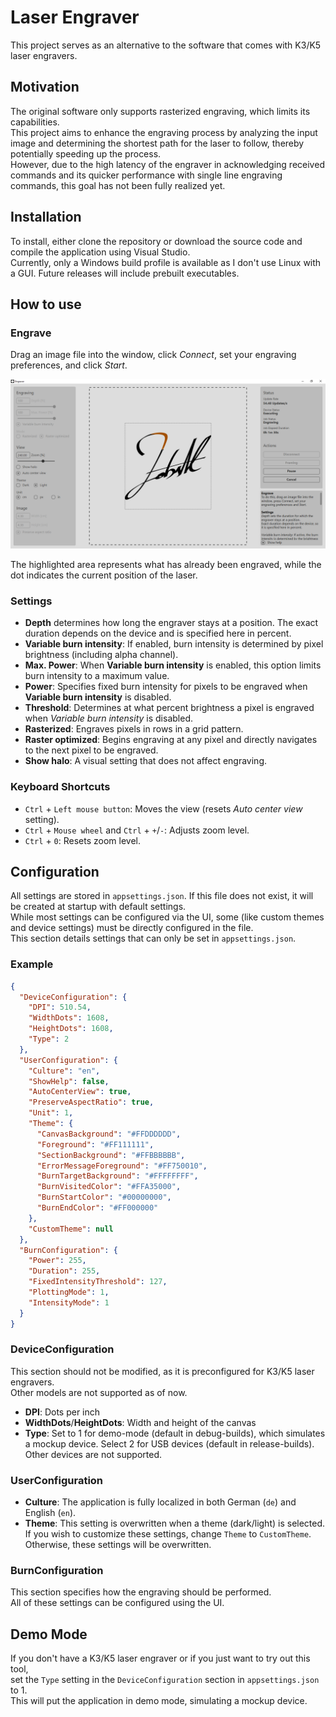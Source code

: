 # Laser Engraver
This project serves as an alternative to the software that comes with K3/K5 laser engravers.  

## Motivation
The original software only supports rasterized engraving, which limits its capabilities.  
This project aims to enhance the engraving process by analyzing the input image and determining the shortest path for the laser to follow, thereby potentially speeding up the process.  
However, due to the high latency of the engraver in acknowledging received commands and its quicker performance with single line engraving commands, this goal has not been fully realized yet.

## Installation
To install, either clone the repository or download the source code and compile the application using Visual Studio.  
Currently, only a Windows build profile is available as I don't use Linux with a GUI. Future releases will include prebuilt executables.
## How to use

### Engrave
Drag an image file into the window, click *Connect*, set your engraving preferences, and click *Start*.  

![demo](./res/demo.png)

The highlighted area represents what has already been engraved, while the dot indicates the current position of the laser.  

### Settings
- **Depth** determines how long the engraver stays at a position. The exact duration depends on the device and is specified here in percent.  
- **Variable burn intensity**: If enabled, burn intensity is determined by pixel brightness (including alpha channel).
- **Max. Power**: When **Variable burn intensity** is enabled, this option limits burn intensity to a maximum value.
- **Power**: Specifies fixed burn intensity for pixels to be engraved when **Variable burn intensity** is disabled.
- **Threshold**: Determines at what percent brightness a pixel is engraved when *Variable burn intensity* is disabled.
- **Rasterized**: Engraves pixels in rows in a grid pattern.
- **Raster optimized**: Begins engraving at any pixel and directly navigates to the next pixel to be engraved.
- **Show halo**: A visual setting that does not affect engraving.

### Keyboard Shortcuts
- `Ctrl` + `Left mouse button`: Moves the view (resets *Auto center view* setting).
- `Ctrl` + `Mouse wheel` and `Ctrl` + `+`/`-`: Adjusts zoom level.
- `Ctrl` + `0`: Resets zoom level.

## Configuration
All settings are stored in `appsettings.json`. If this file does not exist, it will be created at startup with default settings.  
While most settings can be configured via the UI, some (like custom themes and device settings) must be directly configured in the file.  
This section details settings that can only be set in `appsettings.json`.

### Example
```json
{
  "DeviceConfiguration": {
    "DPI": 510.54,
    "WidthDots": 1608,
    "HeightDots": 1608,
    "Type": 2
  },
  "UserConfiguration": {
    "Culture": "en",
    "ShowHelp": false,
    "AutoCenterView": true,
    "PreserveAspectRatio": true,
    "Unit": 1,
    "Theme": {
      "CanvasBackground": "#FFDDDDDD",
      "Foreground": "#FF111111",
      "SectionBackground": "#FFBBBBBB",
      "ErrorMessageForeground": "#FF750010",
      "BurnTargetBackground": "#FFFFFFFF",
      "BurnVisitedColor": "#FFA35000",
      "BurnStartColor": "#00000000",
      "BurnEndColor": "#FF000000"
    },
    "CustomTheme": null
  },
  "BurnConfiguration": {
    "Power": 255,
    "Duration": 255,
    "FixedIntensityThreshold": 127,
    "PlottingMode": 1,
    "IntensityMode": 1
  }
}
```

### DeviceConfiguration
This section should not be modified, as it is preconfigured for K3/K5 laser engravers.  
Other models are not supported as of now.  

- **DPI**: Dots per inch
- **WidthDots**/**HeightDots**: Width and height of the canvas
- **Type**: Set to 1 for demo-mode (default in debug-builds), which simulates a mockup device. Select 2 for USB devices (default in release-builds). Other devices are not supported.

### UserConfiguration
- **Culture**: The application is fully localized in both German (`de`) and English (`en`).
- **Theme**: This setting is overwritten when a theme (dark/light) is selected. If you wish to customize these settings, change `Theme` to `CustomTheme`. Otherwise, these settings will be overwritten.

### BurnConfiguration
This section specifies how the engraving should be performed.  
All of these settings can be configured using the UI.  

## Demo Mode
If you don't have a K3/K5 laser engraver or if you just want to try out this tool,  
set the `Type` setting in the `DeviceConfiguration` section in `appsettings.json` to 1.  
This will put the application in demo mode, simulating a mockup device.
